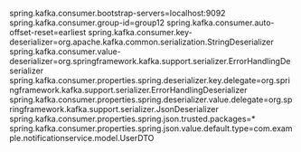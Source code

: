 spring.kafka.consumer.bootstrap-servers=localhost:9092
spring.kafka.consumer.group-id=group12
spring.kafka.consumer.auto-offset-reset=earliest
spring.kafka.consumer.key-deserializer=org.apache.kafka.common.serialization.StringDeserializer
spring.kafka.consumer.value-deserializer=org.springframework.kafka.support.serializer.ErrorHandlingDeserializer
spring.kafka.consumer.properties.spring.deserializer.key.delegate=org.springframework.kafka.support.serializer.ErrorHandlingDeserializer
spring.kafka.consumer.properties.spring.deserializer.value.delegate=org.springframework.kafka.support.serializer.JsonDeserializer
spring.kafka.consumer.properties.spring.json.trusted.packages=*
spring.kafka.consumer.properties.spring.json.value.default.type=com.example.notificationservice.model.UserDTO
